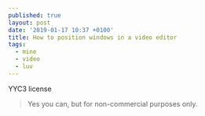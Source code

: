 ```yaml
---
published: true
layout: post
date: '2019-01-17 10:37 +0100'
title: How to position windows in a video editor
tags:
  - mine
  - video
  - luv
---
```

YYC3 license
> Yes you can, but for non-commercial purposes only.


